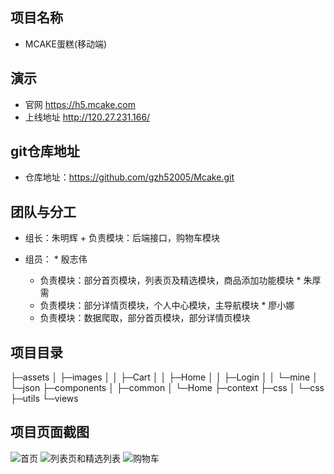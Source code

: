 ## 项目名称
   * MCAKE蛋糕(移动端)

## 演示
   * 官网 https://h5.mcake.com
   * 上线地址 http://120.27.231.166/
## git仓库地址
   * 仓库地址：https://github.com/gzh52005/Mcake.git

## 团队与分工
   * 组长：朱明辉
    + 负责模块：后端接口，购物车模块

   * 组员：
    * 殷志伟
        + 负责模块：部分首页模块，列表页及精选模块，商品添加功能模块
    * 朱厚需
        + 负责模块：部分详情页模块，个人中心模块，主导航模块
    * 廖小娜
        + 负责模块：数据爬取，部分首页模块，部分详情页模块

## 项目目录
├─assets
│  ├─images
│  │  ├─Cart
│  │  ├─Home
│  │  ├─Login
│  │  └─mine
│  └─json
├─components
│  ├─common
│  └─Home
├─context
├─css
│  └─css
├─utils
└─views

## 项目页面截图
<img src="./macke/src/doc/img/1.png" alt="首页">
<img src="./macke/src/doc/img/2.png" alt="列表页和精选列表">
<img src="./macke/src/doc/img/3.png" alt="购物车">